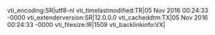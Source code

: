 vti_encoding:SR|utf8-nl
vti_timelastmodified:TR|05 Nov 2016 00:24:33 -0000
vti_extenderversion:SR|12.0.0.0
vti_cacheddtm:TX|05 Nov 2016 00:24:33 -0000
vti_filesize:IR|1509
vti_backlinkinfo:VX|
